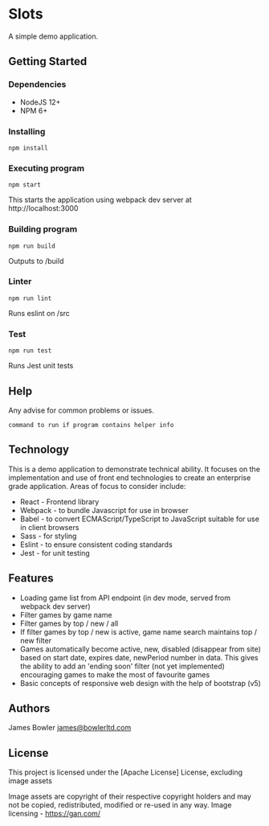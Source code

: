 # Slots

A simple demo application.

## Getting Started

### Dependencies

* NodeJS 12+
* NPM 6+

### Installing

```
npm install
```

### Executing program

```
npm start
```
This starts the application using webpack dev server at http://localhost:3000

### Building program

```
npm run build
```
Outputs to /build

### Linter

```
npm run lint
```
Runs eslint on /src

### Test

```
npm run test
```
Runs Jest unit tests

## Help

Any advise for common problems or issues.
```
command to run if program contains helper info
```

## Technology

This is a demo application to demonstrate technical ability. It focuses on the implementation and use of front end technologies to create an enterprise grade application. Areas of focus to consider include:
* React - Frontend library
* Webpack - to bundle Javascript for use in browser
* Babel - to convert ECMAScript/TypeScript to JavaScript suitable for use in client browsers
* Sass - for styling
* Eslint - to ensure consistent coding standards
* Jest - for unit testing

## Features

* Loading game list from API endpoint (in dev mode, served from webpack dev server)
* Filter games by game name
* Filter games by top / new / all
* If filter games by top / new is active, game name search maintains top / new filter
* Games automatically become active, new, disabled (disappear from site) based on start date, expires date, newPeriod number in data. This gives the ability to add an 'ending soon' filter (not yet implemented) encouraging games to make the most of favourite games 
* Basic concepts of responsive web design with the help of bootstrap (v5)
## Authors

James Bowler
[james@bowlerltd.com](mailto:james@bowlerltd.com)

## License

This project is licensed under the [Apache License] License, excluding image assets

Image assets are copyright of their respective copyright holders and may not be copied, redistributed, modified or re-used in any way. Image licensing - https://gan.com/
